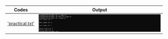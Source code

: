 | Codes | Output |
|-------|--------|
|['practical.txt'](./Codes/practical.txt)|![lcmgcd.png](./Output/lcmgcd.png)|
